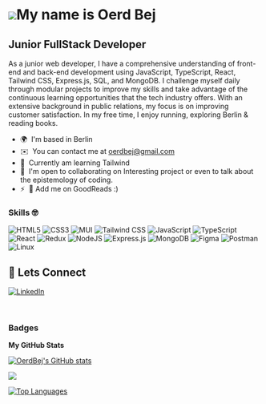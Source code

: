 ![](https://user-images.githubusercontent.com/18350557/176309783-0785949b-9127-417c-8b55-ab5a4333674e.gif)My name is Oerd Bej
================================================================================================================================

Junior FullStack Developer
--------------------------

As a junior web developer, I have a comprehensive understanding of front-end and back-end development using JavaScript, TypeScript, React, Tailwind CSS, Express.js, SQL, and MongoDB. I challenge myself daily through modular projects to improve my skills and take advantage of the continuous learning opportunities that the tech industry offers. With an extensive background in public relations, my focus is on improving customer satisfaction. In my free time, I enjoy running, exploring Berlin & reading books.

* 🌍  I'm based in Berlin
* ✉️  You can contact me at [oerdbej@gmail.com](mailto:oerdbej@gmail.com)
* 🧠  Currently am learning Tailwind
* 🤝  I'm open to collaborating on Interesting project or even to talk about the epistemology of coding.
* ⚡  📖 Add me on GoodReads :)

### Skills 🤓

![HTML5](https://img.shields.io/badge/html5-%23E34F26.svg?style=for-the-badge&logo=html5&logoColor=white)
![CSS3](https://img.shields.io/badge/css3-%231572B6.svg?style=for-the-badge&logo=css3&logoColor=white)
![MUI](https://img.shields.io/badge/MUI-%230081CB.svg?style=for-the-badge&logo=material-ui&logoColor=white)
![Tailwind CSS](https://img.shields.io/badge/tailwind%20css-%2338B2AC.svg?style=for-the-badge&logo=tailwind-css&logoColor=white)
![JavaScript](https://img.shields.io/badge/javascript-%23323330.svg?style=for-the-badge&logo=javascript&logoColor=%23F7DF1E)
![TypeScript](https://img.shields.io/badge/typescript-%233178C6.svg?style=for-the-badge&logo=typescript&logoColor=white)
![React](https://img.shields.io/badge/react-%2320232a.svg?style=for-the-badge&logo=react&logoColor=%2361DAFB)
![Redux](https://img.shields.io/badge/redux-%23593d88.svg?style=for-the-badge&logo=redux&logoColor=white)
![NodeJS](https://img.shields.io/badge/node.js-6DA55F?style=for-the-badge&logo=node.js&logoColor=white)
![Express.js](https://img.shields.io/badge/express.js-%23404d59.svg?style=for-the-badge&logo=express&logoColor=%2361DAFB)
![MongoDB](https://img.shields.io/badge/MongoDB-%234ea94b.svg?style=for-the-badge&logo=mongodb&logoColor=white)
![Figma](https://img.shields.io/badge/figma-%23F24E1E.svg?style=for-the-badge&logo=figma&logoColor=white)
![Postman](https://img.shields.io/badge/Postman-FF6C37?style=for-the-badge&logo=postman&logoColor=white)
![Linux](https://img.shields.io/badge/linux-%23FCC624.svg?style=for-the-badge&logo=linux&logoColor=black)


## 🤝 Lets Connect
[![LinkedIn](https://img.shields.io/badge/LinkedIn-%230077B5.svg?logo=linkedin&logoColor=white)](https://www.linkedin.com/in/oerdbej/)

<br>

### Badges

<b>My GitHub Stats</b>

<a href="http://www.github.com/OerdBej"><img src="https://github-readme-stats.vercel.app/api?username=OerdBej&show_icons=true&hide=&count_private=true&title_color=0891b2&text_color=ffffff&icon_color=0891b2&bg_color=1c1917&hide_border=true&show_icons=true" alt="OerdBej's GitHub stats" /></a>

<a href="http://www.github.com/OerdBej"><img src="https://github-readme-streak-stats.herokuapp.com/?user=OerdBej&stroke=ffffff&background=1c1917&ring=0891b2&fire=0891b2&currStreakNum=ffffff&currStreakLabel=0891b2&sideNums=ffffff&sideLabels=ffffff&dates=ffffff&hide_border=true" /></a>

<a href="https://github.com/OerdBej" align="left"><img src="https://github-readme-stats.vercel.app/api/top-langs/?username=OerdBej&langs_count=10&title_color=0891b2&text_color=ffffff&icon_color=0891b2&bg_color=1c1917&hide_border=true&locale=en&custom_title=Top%20%Languages" alt="Top Languages" /></a>
